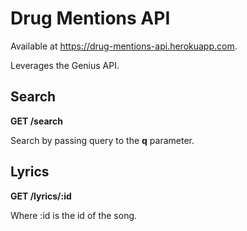 # Drug Mentions API

Available at <https://drug-mentions-api.herokuapp.com>.

Leverages the Genius API.

## Search
**GET /search**

Search by passing query to the **q** parameter.

## Lyrics
**GET /lyrics/:id**

Where :id is the id of the song.